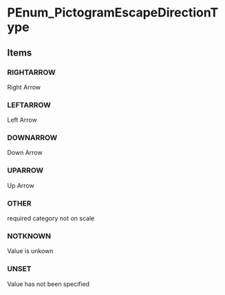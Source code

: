 # PEnum_PictogramEscapeDirectionType
<!-- end of short definition -->

## Items

### RIGHTARROW
Right Arrow

### LEFTARROW
Left Arrow

### DOWNARROW
Down Arrow

### UPARROW
Up Arrow

### OTHER
required category not on scale

### NOTKNOWN
Value is unkown

### UNSET
Value has not been specified
